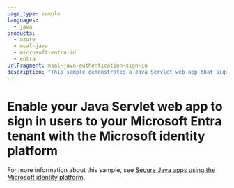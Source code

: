 ```yaml
---
page_type: sample
languages:
  - java
products:
  - azure
  - msal-java
  - microsoft-entra-id
  - entra
urlFragment: msal-java-authentication-sign-in
description: "This sample demonstrates a Java Servlet web app that signs in users with the Microsoft identity platform"
---
```


# Enable your Java Servlet web app to sign in users to your Microsoft Entra tenant with the Microsoft identity platform

For more information about this sample, see [Secure Java apps using the Microsoft identity platform](https://learn.microsoft.com/en-us/azure/developer/java/identity/).